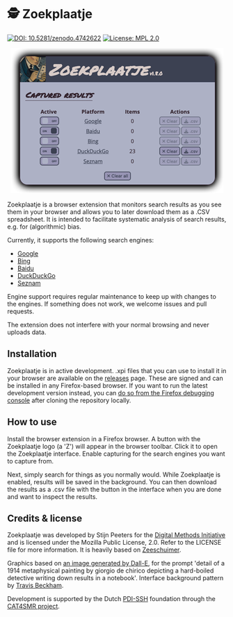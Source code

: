 # 🕵️ Zoekplaatje

[![DOI: 10.5281/zenodo.4742622](https://zenodo.org/badge/DOI/10.5281/zenodo.8356391.svg)](https://doi.org/10.5281/zenodo.8356391)
[![License: MPL 2.0](https://img.shields.io/badge/license-MPL--2.0-informational)](https://github.com/digitalmethodsinitiative/4cat/blob/master/LICENSE)

<p align="center"><img alt="A screenshot of Zoekplaatje's status window" src="images/example_screenshot.png"></p>

Zoekplaatje is a browser extension that monitors search results as you see them in your browser and allows you to later
download them as a .CSV spreadsheet. It is intended to facilitate systematic analysis of search results, e.g. for 
(algorithmic) bias.

Currently, it supports the following search engines:
* [Google](https://www.google.com)
* [Bing](https://www.bing.com)
* [Baidu](https://baidu.com)
* [DuckDuckGo](https://duckduckgo.com)
* [Seznam](https://seznam.cz)

Engine support requires regular maintenance to keep up with changes to the engines. If something does not work, we
welcome issues and pull requests.

The extension does not interfere with your normal browsing and never uploads data.

## Installation
Zoekplaatje is in active development. .xpi files that you can use to install it in your browser are available on the 
[releases](https://github.com/digitalmethodsinitiative/zoekplaatje/releases) page. These are signed and can be installed 
in any Firefox-based browser. If you want to run the latest development version instead, you can [do so from the Firefox
debugging console](https://www.youtube.com/watch?v=J7el77F1ckg) after cloning the repository locally.

## How to use
Install the browser extension in a Firefox browser. A button with the Zoekplaatje logo (a 'Z') will appear in the 
browser toolbar. Click it to open the Zoekplaatje interface. Enable capturing for the search engines you want to 
capture from.

Next, simply search for things as you normally would. While Zoekplaatje is enabled, results will be saved in the 
background. You can then download the results as a .csv file with the button in the interface when you are done and
want to inspect the results.

## Credits & license
Zoekplaatje was developed by Stijn Peeters for the [Digital Methods Initiative](https://digitalmethods.net) and is 
licensed under the Mozilla Public License, 2.0. Refer to the LICENSE file for more information.  It is heavily based on 
[Zeeschuimer](https://github.com/digitalmethodinitiative/zeeschuimer/).

Graphics based on [an image generated by Dall-E](https://labs.openai.com/s/vrkwH6n7rLErCBsKKhIcPzT6), for the prompt 
'detail of a 1914 metaphysical painting by giorgio de chirico depicting a hard-boiled detective writing down results in 
a notebook'. Interface background pattern by [Travis Beckham](https://travisbeckham.com/).

Development is supported by the Dutch [PDI-SSH](https://pdi-ssh.nl/en/) foundation through the [CAT4SMR 
project](https://cat4smr.humanities.uva.nl/).
